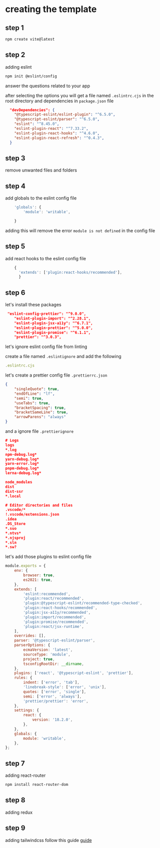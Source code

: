# creating the template
## step 1

```bash
npm create vite@latest
```
## step 2
adding eslint
```bash
npm init @eslint/config
```
answer the questions related to your app

after selecting the options you will get a file named `.eslintrc.cjs` in the root directory
and dependencies in `package.json` file
```json
  "devDependencies": {
    "@typescript-eslint/eslint-plugin": "^6.5.0",
    "@typescript-eslint/parser": "^6.5.0",
    "eslint": "^8.45.0",
    "eslint-plugin-react": "^7.33.2",
    "eslint-plugin-react-hooks": "^4.6.0",
    "eslint-plugin-react-refresh": "^0.4.3",
  }
```
## step 3

remove unwanted files and folders

## step 4

add globals to the eslint config file
```js
	'globals': {
		'module': 'writable',

	}
```
adding this will remove the error `module is not defined` in the config file

## step 5

add react hooks to the eslint config file
```js
   	{
      'extends': ['plugin:react-hooks/recommended'],
      }
```

## step 6
let's install these packages
```json
 "eslint-config-prettier": "^9.0.0",
    "eslint-plugin-import": "^2.28.1",
    "eslint-plugin-jsx-a11y": "^6.7.1",
    "eslint-plugin-prettier": "^5.0.0",
    "eslint-plugin-promise": "^6.1.1",
    "prettier": "^3.0.3",
```

let's ignore eslint config file from linting

create a file named `.eslintignore` and add the following
```js
.eslintrc.cjs
```

let's create a prettier config file `.prettierrc.json`

```json
{
    "singleQuote": true,
    "endOfLine": "lf",
    "semi": true,
    "useTabs": true,
    "bracketSpacing": true,
    "bracketSameLine": true,
    "arrowParens": "always"
}
```
and a ignore file `.prettierignore`
 
```json
# Logs
logs
*.log
npm-debug.log*
yarn-debug.log*
yarn-error.log*
pnpm-debug.log*
lerna-debug.log*

node_modules
dist
dist-ssr
*.local

# Editor directories and files
.vscode/*
!.vscode/extensions.json
.idea
.DS_Store
*.suo
*.ntvs*
*.njsproj
*.sln
*.sw?
```

let's add those plugins to eslint config file

```cjs
module.exports = {
	env: {
		browser: true,
		es2021: true,
	},
	extends: [
		'eslint:recommended',
		'plugin:react/recommended',
		'plugin:@typescript-eslint/recommended-type-checked',
		'plugin:react-hooks/recommended',
		'plugin:jsx-a11y/recommended',
		'plugin:import/recommended',
		'plugin:promise/recommended',
		'plugin:react/jsx-runtime',
	],
	overrides: [],
	parser: '@typescript-eslint/parser',
	parserOptions: {
		ecmaVersion: 'latest',
		sourceType: 'module',
		project: true,
		tsconfigRootDir: __dirname,
	},
	plugins: ['react', '@typescript-eslint', 'prettier'],
	rules: {
		indent: ['error', 'tab'],
		'linebreak-style': ['error', 'unix'],
		quotes: ['error', 'single'],
		semi: ['error', 'always'],
		'prettier/prettier': 'error',
	},
	settings: {
		react: {
			version: '18.2.0',
		},
	},
	globals: {
		module: 'writable',
	},
};
```

## step 7
adding react-router

```bash
npm install react-router-dom
```
## step 8

adding redux

## step 9

adding tailwindcss
follow this guide
[guide](https://tailwindcss.com/docs/guides/vite)